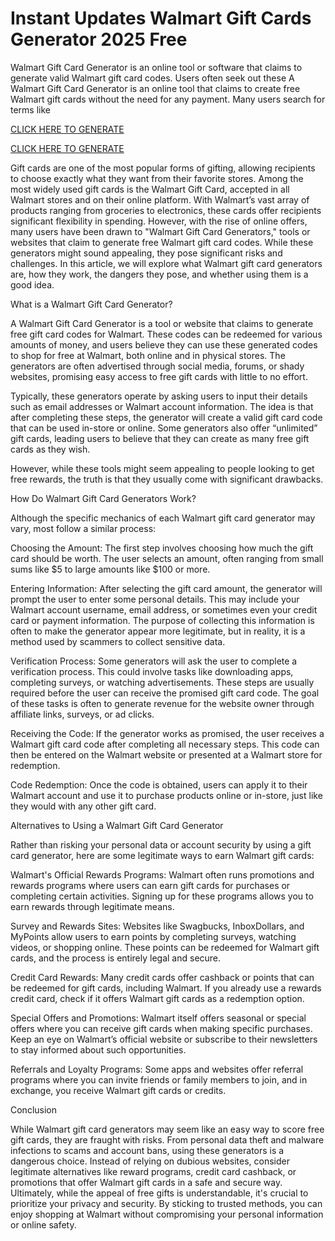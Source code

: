 # Instant Updates Walmart Gift Cards Generator 2025 Free

Walmart Gift Card Generator is an online tool or software that claims to generate valid Walmart gift card codes. Users often seek out these A Walmart Gift Card Generator is an online tool that claims to create free Walmart gift cards without the need for any payment. Many users search for terms like

[CLICK HERE TO GENERATE](https://appbitly.com/Walmart-2025)

[CLICK HERE TO GENERATE](https://appbitly.com/Walmart-2025)

Gift cards are one of the most popular forms of gifting, allowing recipients to choose exactly what they want from their favorite stores. Among the most widely used gift cards is the Walmart Gift Card, accepted in all Walmart stores and on their online platform. With Walmart’s vast array of products ranging from groceries to electronics, these cards offer recipients significant flexibility in spending. However, with the rise of online offers, many users have been drawn to "Walmart Gift Card Generators," tools or websites that claim to generate free Walmart gift card codes. While these generators might sound appealing, they pose significant risks and challenges. In this article, we will explore what Walmart gift card generators are, how they work, the dangers they pose, and whether using them is a good idea.

What is a Walmart Gift Card Generator?

A Walmart Gift Card Generator is a tool or website that claims to generate free gift card codes for Walmart. These codes can be redeemed for various amounts of money, and users believe they can use these generated codes to shop for free at Walmart, both online and in physical stores. The generators are often advertised through social media, forums, or shady websites, promising easy access to free gift cards with little to no effort.

Typically, these generators operate by asking users to input their details such as email addresses or Walmart account information. The idea is that after completing these steps, the generator will create a valid gift card code that can be used in-store or online. Some generators also offer “unlimited” gift cards, leading users to believe that they can create as many free gift cards as they wish.

However, while these tools might seem appealing to people looking to get free rewards, the truth is that they usually come with significant drawbacks.

How Do Walmart Gift Card Generators Work?

Although the specific mechanics of each Walmart gift card generator may vary, most follow a similar process:

Choosing the Amount: The first step involves choosing how much the gift card should be worth. The user selects an amount, often ranging from small sums like $5 to large amounts like $100 or more.

Entering Information: After selecting the gift card amount, the generator will prompt the user to enter some personal details. This may include your Walmart account username, email address, or sometimes even your credit card or payment information. The purpose of collecting this information is often to make the generator appear more legitimate, but in reality, it is a method used by scammers to collect sensitive data.

Verification Process: Some generators will ask the user to complete a verification process. This could involve tasks like downloading apps, completing surveys, or watching advertisements. These steps are usually required before the user can receive the promised gift card code. The goal of these tasks is often to generate revenue for the website owner through affiliate links, surveys, or ad clicks.

Receiving the Code: If the generator works as promised, the user receives a Walmart gift card code after completing all necessary steps. This code can then be entered on the Walmart website or presented at a Walmart store for redemption.

Code Redemption: Once the code is obtained, users can apply it to their Walmart account and use it to purchase products online or in-store, just like they would with any other gift card.

Alternatives to Using a Walmart Gift Card Generator

Rather than risking your personal data or account security by using a gift card generator, here are some legitimate ways to earn Walmart gift cards:

Walmart's Official Rewards Programs: Walmart often runs promotions and rewards programs where users can earn gift cards for purchases or completing certain activities. Signing up for these programs allows you to earn rewards through legitimate means.

Survey and Rewards Sites: Websites like Swagbucks, InboxDollars, and MyPoints allow users to earn points by completing surveys, watching videos, or shopping online. These points can be redeemed for Walmart gift cards, and the process is entirely legal and secure.

Credit Card Rewards: Many credit cards offer cashback or points that can be redeemed for gift cards, including Walmart. If you already use a rewards credit card, check if it offers Walmart gift cards as a redemption option.

Special Offers and Promotions: Walmart itself offers seasonal or special offers where you can receive gift cards when making specific purchases. Keep an eye on Walmart’s official website or subscribe to their newsletters to stay informed about such opportunities.

Referrals and Loyalty Programs: Some apps and websites offer referral programs where you can invite friends or family members to join, and in exchange, you receive Walmart gift cards or credits.

Conclusion

While Walmart gift card generators may seem like an easy way to score free gift cards, they are fraught with risks. From personal data theft and malware infections to scams and account bans, using these generators is a dangerous choice. Instead of relying on dubious websites, consider legitimate alternatives like reward programs, credit card cashback, or promotions that offer Walmart gift cards in a safe and secure way. Ultimately, while the appeal of free gifts is understandable, it's crucial to prioritize your privacy and security. By sticking to trusted methods, you can enjoy shopping at Walmart without compromising your personal information or online safety.
